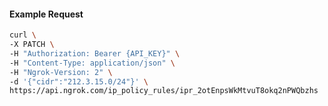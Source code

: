 <!-- Code generated for API Clients. DO NOT EDIT. -->

#### Example Request

```bash
curl \
-X PATCH \
-H "Authorization: Bearer {API_KEY}" \
-H "Content-Type: application/json" \
-H "Ngrok-Version: 2" \
-d '{"cidr":"212.3.15.0/24"}' \
https://api.ngrok.com/ip_policy_rules/ipr_2otEnpsWkMtvuT8okq2nPWQbzhs
```
